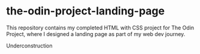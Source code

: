 # the-odin-project-landing-page
This repository contains my completed HTML with CSS project for The Odin Project, where I designed a landing page as part of my web dev journey.

Underconstruction
